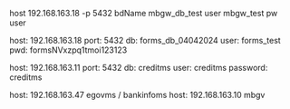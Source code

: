 

host 192.168.163.18 -p 5432 bdName mbgw_db_test user mbgw_test pw user

host: 192.168.163.18 port: 5432 db: forms_db_04042024 user: forms_test pwd: formsNVxzpq1tmoi123123

host: 192.168.163.11 port: 5432 db: creditms user: creditms password: creditms

host: 192.168.163.47  egovms / bankinfoms
host: 192.168.163.10  mbgv